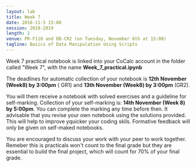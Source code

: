 ```yaml
---
layout: lab
title: Week 7
date: 2018-11-5 15:00
session: 2018-2019
length: 2
venue: PR-F110 and DB-CR2 (on Tuesday, November 6th at 15:00)
tagline: Basics of Data Manipulation Using Scripts
---
```


Week 7 practical notebook is linked into your CoCalc account in the folder called "Week 7", with the name **Week_7_practical.ipynb**

The deadlines for automatic collection of your notebook is **12th November (Week8) by 3:00pm** ( GR1) and **13th November (Week8) by 3:00pm** (GR2).

You will them receive a notebook with solved exercises and a guideline for self-marking. Collection of your self-marking is: **14th November (Week 8) by 5:00pm**. You can complete the marking any time before then. It advisable that you revise your own notebook using the solutions provided. This will help to improve yquicker your coding skils. Formative feedback will only be given on self-maked notebooks. 

You are encouraged to discuss your work with your peer to work together. Remeber this is practicals won't count to the final grade but they are essential to build the final project, which will count for 70% of your final grade. 


